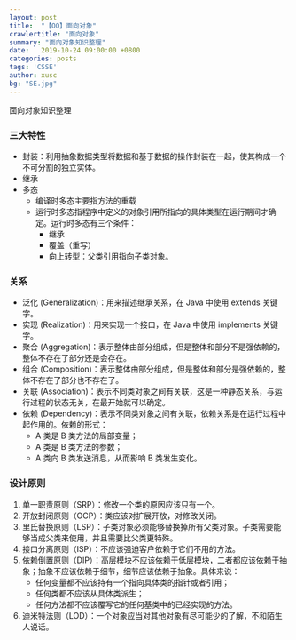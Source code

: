 ```yaml
---
layout: post
title:  "【OO】面向对象"
crawlertitle: "面向对象"
summary: "面向对象知识整理"
date:   2019-10-24 09:00:00 +0800
categories: posts
tags: 'CSSE'
author: xusc
bg: "SE.jpg"
---
```


面向对象知识整理

### 三大特性
- 封装：利用抽象数据类型将数据和基于数据的操作封装在一起，使其构成一个不可分割的独立实体。
- 继承
- 多态
  - 编译时多态主要指方法的重载
  - 运行时多态指程序中定义的对象引用所指向的具体类型在运行期间才确定。运行时多态有三个条件：
    - 继承
    - 覆盖（重写）
    - 向上转型：父类引用指向子类对象。

### 关系
- 泛化 (Generalization)：用来描述继承关系，在 Java 中使用 extends 关键字。
- 实现 (Realization)：用来实现一个接口，在 Java 中使用 implements 关键字。
- 聚合 (Aggregation)：表示整体由部分组成，但是整体和部分不是强依赖的，整体不存在了部分还是会存在。
- 组合 (Composition)：表示整体由部分组成，但是整体和部分是强依赖的，整体不存在了部分也不存在了。
- 关联 (Association)：表示不同类对象之间有关联，这是一种静态关系，与运行过程的状态无关，在最开始就可以确定。
- 依赖 (Dependency)：表示不同类对象之间有关联，依赖关系是在运行过程中起作用的。依赖的形式：
  - A 类是 B 类方法的局部变量；
  - A 类是 B 类方法的参数；
  - A 类向 B 类发送消息，从而影响 B 类发生变化。

### 设计原则
1. 单一职责原则（SRP）：修改一个类的原因应该只有一个。
2. 开放封闭原则（OCP）：类应该对扩展开放，对修改关闭。
3. 里氏替换原则（LSP）：子类对象必须能够替换掉所有父类对象。子类需要能够当成父类来使用，并且需要比父类更特殊。
4. 接口分离原则（ISP）：不应该强迫客户依赖于它们不用的方法。
5. 依赖倒置原则（DIP）：高层模块不应该依赖于低层模块，二者都应该依赖于抽象；抽象不应该依赖于细节，细节应该依赖于抽象。具体来说：
   - 任何变量都不应该持有一个指向具体类的指针或者引用；
   - 任何类都不应该从具体类派生；
   - 任何方法都不应该覆写它的任何基类中的已经实现的方法。
6. 迪米特法则（LOD）：一个对象应当对其他对象有尽可能少的了解，不和陌生人说话。